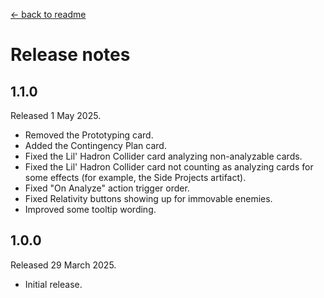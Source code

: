 [← back to readme](README.md)

# Release notes

## 1.1.0
Released 1 May 2025.

* Removed the Prototyping card.
* Added the Contingency Plan card.
* Fixed the Lil' Hadron Collider card analyzing non-analyzable cards.
* Fixed the Lil' Hadron Collider card not counting as analyzing cards for some effects (for example, the Side Projects artifact).
* Fixed "On Analyze" action trigger order.
* Fixed Relativity buttons showing up for immovable enemies.
* Improved some tooltip wording.

## 1.0.0
Released 29 March 2025.

* Initial release.